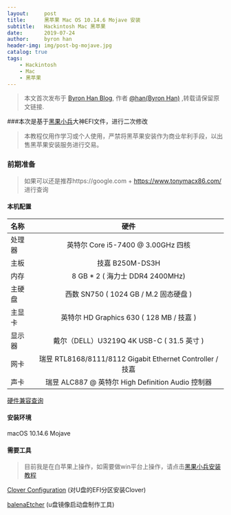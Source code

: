 ```yaml
---
layout:     post
title:      黑苹果 Mac OS 10.14.6 Mojave 安装 
subtitle:   Hackintosh Mac 黑苹果 
date:       2019-07-24
author:     byron han
header-img: img/post-bg-mojave.jpg
catalog: true
tags:
    - Hackintosh
    - Mac 
    - 黑苹果
---
```


> 本文首次发布于 [Byron Han Blog](https://byronhan.xyz/), 作者 [@han(Byron Han)](http://github.com/byron-han) ,转载请保留原文链接.

###本次是基于[黑果小兵](https://blog.daliansky.net)大神EFI文件，进行二次修改
> 本教程仅用作学习或个人使用，严禁将黑苹果安装作为商业牟利手段，以出售黑苹果安装服务进行交易。
### 前期准备
> 如果可以还是推荐https://google.com + https://www.tonymacx86.com/ 进行查询
#### 本机配置

名称 | 硬件
|:--- |:---:|
处理器   | 英特尔 Core i5-7400 @ 3.00GHz 四核
主板  | 技嘉 B250M-DS3H
内存    | 8 GB * 2 ( 海力士 DDR4 2400MHz)
主硬盘  | 西数 SN750 ( 1024 GB / M.2 固态硬盘 )
主显卡  | 英特尔 HD Graphics 630 ( 128 MB / 技嘉 )
显示器  | 戴尔（DELL）U3219Q 4K USB-C ( 31.5 英寸  )
网卡   | 瑞昱 RTL8168/8111/8112 Gigabit Ethernet Controller / 技嘉
声卡   | 瑞昱 ALC887 @ 英特尔 High Definition Audio 控制器

[硬件兼容查询](https://github.com/daliansky/Hackintosh)

#### 安装环境
macOS 10.14.6 Mojave

#### 需要工具
> 目前我是在白苹果上操作，如需要做win平台上操作，请点击[黑果小兵安装教程](https://blog.daliansky.net)

[Clover Configuration](https://sourceforge.net/projects/cloverefiboot/) (对U盘的EFI分区安装Clover)

[balenaEtcher](https://www.balena.io/etcher/) (u盘镜像启动盘制作工具)





